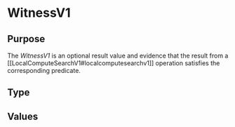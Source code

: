 # WitnessV1

## Purpose

<!-- --8<-- [start:purpose] -->
The *WitnessV1* is an optional result value and evidence that the result from a [[LocalComputeSearchV1#localcomputesearchv1]]
operation satisfies the corresponding predicate.
<!-- --8<-- [end:purpose] -->

## Type

<!-- --8<-- [start:type] -->
<div class="type" markdown>



</div>
<!-- --8<-- [end:type] -->

## Values
